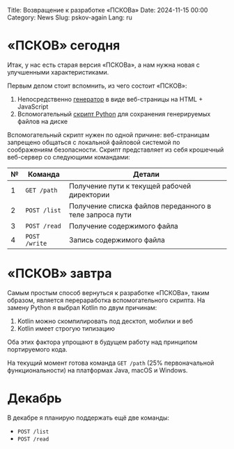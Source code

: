 Title: Возвращение к разработке «ПСКОВа»
Date: 2024-11-15 00:00
Category: News
Slug: pskov-again
Lang: ru

# «ПСКОВ» сегодня

Итак, у нас есть старая версия «ПСКОВа», а нам нужна новая с улучшенными
характеристиками.

Первым делом стоит вспомнить, из чего состоит «ПСКОВ»:

1. Непосредственно [генератор][pskov-ru] в виде веб-страницы на HTML + JavaScript
1. Вспомогательный [скрипт Python][lfsa-ru] для сохранения генерируемых файлов на диске

Вспомогательный скрипт нужен по одной причине: веб-страницам запрещено общаться
с локальной файловой системой по соображениям безопасности. Скрипт представляет
из себя крошечный веб-сервер со следующими командами:

| № | Команда | Детали |
|---|---|---|
| 1 | `GET /path` | Получение пути к текущей рабочей директории |
| 2 | `POST /list` | Получение списка файлов переданного в теле запроса пути |
| 3 | `POST /read` | Получение содержимого файла |
| 4 | `POST /write` | Запись содержимого файла |

# «ПСКОВ» завтра

Самым простым способ вернуться к разработке «ПСКОВа», таким образом, является
перераработка вспомогательного скрипта. На замену Python я выбрал Kotlin
по двум причинам:

1. Kotlin можно скомпилировать под десктоп, мобилки и веб
1. Kotlin имеет строгую типизацию

Оба этих фактора упрощают в будущем работу над принципом портируемого кода.

На текущий момент готова команда `GET /path` (25% первоначальной функциональности)
на платформах Java, macOS и Windows.

# Декабрь

В декабре я планирую поддержать ещё две команды:
* `POST /list`
* `POST /read`

[pskov-ru]: https://opengamestudio.org/pskov/ru/pskov_1.0.0+ru.html
[lfsa-ru]: https://opengamestudio.org/lfsa/ru/index.html
